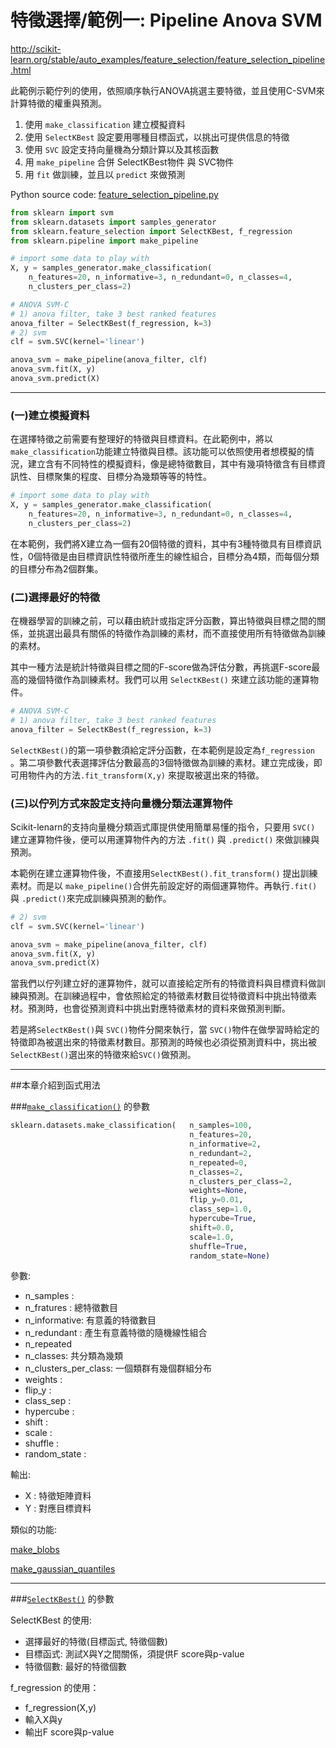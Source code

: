# 特徵選擇/範例一: Pipeline Anova SVM

http://scikit-learn.org/stable/auto_examples/feature_selection/feature_selection_pipeline.html

此範例示範佇列的使用，依照順序執行ANOVA挑選主要特徵，並且使用C-SVM來計算特徵的權重與預測。

1. 使用 `make_classification` 建立模擬資料
2. 使用 `SelectKBest` 設定要用哪種目標函式，以挑出可提供信息的特徵
3. 使用 `SVC` 設定支持向量機為分類計算以及其核函數
4. 用 `make_pipeline` 合併 SelectKBest物件 與 SVC物件
5. 用 `fit` 做訓練，並且以 `predict` 來做預測

Python source code: [feature_selection_pipeline.py](http://scikit-learn.org/stable/_downloads/feature_selection_pipeline.py)

```python
from sklearn import svm
from sklearn.datasets import samples_generator
from sklearn.feature_selection import SelectKBest, f_regression
from sklearn.pipeline import make_pipeline

# import some data to play with
X, y = samples_generator.make_classification(
    n_features=20, n_informative=3, n_redundant=0, n_classes=4,
    n_clusters_per_class=2)

# ANOVA SVM-C
# 1) anova filter, take 3 best ranked features
anova_filter = SelectKBest(f_regression, k=3)
# 2) svm
clf = svm.SVC(kernel='linear')

anova_svm = make_pipeline(anova_filter, clf)
anova_svm.fit(X, y)
anova_svm.predict(X)
```
---
### (一)建立模擬資料




在選擇特徵之前需要有整理好的特徵與目標資料。在此範例中，將以`make_classification`功能建立特徵與目標。該功能可以依照使用者想模擬的情況，建立含有不同特性的模擬資料，像是總特徵數目，其中有幾項特徵含有目標資訊性、目標聚集的程度、目標分為幾類等等的特性。


```python
# import some data to play with
X, y = samples_generator.make_classification(
    n_features=20, n_informative=3, n_redundant=0, n_classes=4,
    n_clusters_per_class=2)
```
在本範例，我們將X建立為一個有20個特徵的資料，其中有3種特徵具有目標資訊性，0個特徵是由目標資訊性特徵所產生的線性組合，目標分為4類，而每個分類的目標分布為2個群集。


### (二)選擇最好的特徵

在機器學習的訓練之前，可以藉由統計或指定評分函數，算出特徵與目標之間的關係，並挑選出最具有關係的特徵作為訓練的素材，而不直接使用所有特徵做為訓練的素材。

其中一種方法是統計特徵與目標之間的F-score做為評估分數，再挑選F-score最高的幾個特徵作為訓練素材。我們可以用 `SelectKBest()` 來建立該功能的運算物件。

```python
# ANOVA SVM-C
# 1) anova filter, take 3 best ranked features
anova_filter = SelectKBest(f_regression, k=3)
```
`SelectKBest()`的第一項參數須給定評分函數，在本範例是設定為`f_regression` 。第二項參數代表選擇評估分數最高的3個特徵做為訓練的素材。建立完成後，即可用物件內的方法`.fit_transform(X,y)` 來提取被選出來的特徵。

### (三)以佇列方式來設定支持向量機分類法運算物件

Scikit-lenarn的支持向量機分類涵式庫提供使用簡單易懂的指令，只要用 `SVC()` 建立運算物件後，便可以用運算物件內的方法 `.fit()` 與 `.predict()` 來做訓練與預測。

本範例在建立運算物件後，不直接用`SelectKBest().fit_transform()` 提出訓練素材。而是以 `make_pipeline()`合併先前設定好的兩個運算物件。再執行`.fit()` 與 `.predict()`來完成訓練與預測的動作。

```python
# 2) svm
clf = svm.SVC(kernel='linear')

anova_svm = make_pipeline(anova_filter, clf)
anova_svm.fit(X, y)
anova_svm.predict(X)
```
當我們以佇列建立好的運算物件，就可以直接給定所有的特徵資料與目標資料做訓練與預測。在訓練過程中，會依照給定的特徵素材數目從特徵資料中挑出特徵素材。預測時，也會從預測資料中挑出對應特徵素材的資料來做預測判斷。

若是將`SelectKBest()`與 `SVC()`物件分開來執行，當 `SVC()`物件在做學習時給定的特徵即為被選出來的特徵素材數目。那預測的時候也必須從預測資料中，挑出被`SelectKBest()`選出來的特徵來給`SVC()`做預測。

---

##本章介紹到函式用法



###[`make_classification()`](http://scikit-learn.org/stable/modules/generated/sklearn.datasets.make_classification.html) 的參數



```Python
sklearn.datasets.make_classification(   n_samples=100,
                                        n_features=20,
                                        n_informative=2,
                                        n_redundant=2,
                                        n_repeated=0,
                                        n_classes=2,
                                        n_clusters_per_class=2,    
                                        weights=None,
                                        flip_y=0.01,
                                        class_sep=1.0,
                                        hypercube=True,
                                        shift=0.0,
                                        scale=1.0,
                                        shuffle=True,
                                        random_state=None)
```

參數:
* n_samples :
* n_fratures : 總特徵數目
* n_informative: 有意義的特徵數目
* n_redundant : 產生有意義特徵的隨機線性組合
* n_repeated
* n_classes: 共分類為幾類
* n_clusters_per_class: 一個類群有幾個群組分布
* weights :
* flip_y :
* class_sep :
* hypercube :
* shift :
* scale :
* shuffle :
* random_state :

輸出:
* X : 特徵矩陣資料
* Y : 對應目標資料

類似的功能:

[make_blobs](http://scikit-learn.org/stable/modules/generated/sklearn.datasets.make_blobs.html#sklearn.datasets.make_blobs)

[make_gaussian_quantiles](http://scikit-learn.org/stable/modules/generated/sklearn.datasets.make_gaussian_quantiles.html#sklearn.datasets.make_gaussian_quantiles)


---

###[`SelectKBest()`](http://scikit-learn.org/stable/modules/generated/sklearn.feature_selection.SelectKBest.html#sklearn.feature_selection.SelectKBest) 的參數


SelectKBest 的使用:
* 選擇最好的特徵(目標函式, 特徵個數)
* 目標函式:  測試X與Y之間關係，須提供F score與p-value
* 特徵個數: 最好的特徵個數

f_regression 的使用：

* f_regression(X,y)
* 輸入X與y
* 輸出F score與p-value
